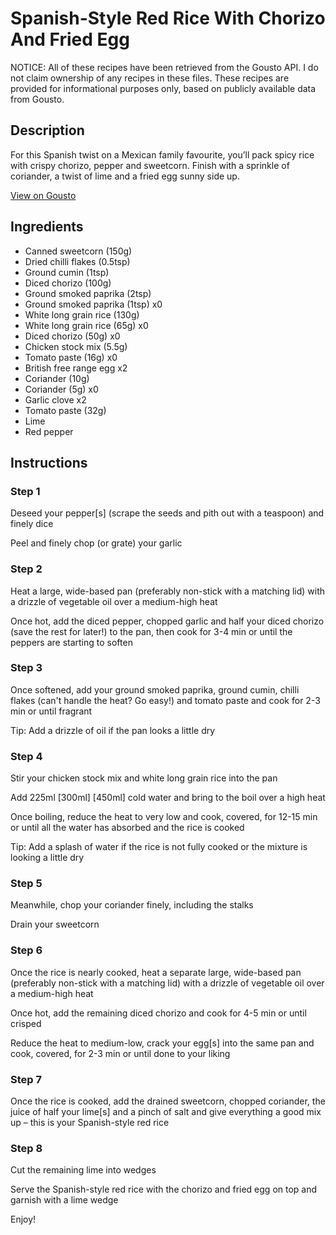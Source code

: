 # Spanish-Style Red Rice With Chorizo And Fried Egg 

NOTICE: All of these recipes have been retrieved from the Gousto API. I do not claim ownership of any recipes in these files. These recipes are provided for informational purposes only, based on publicly available data from Gousto.

## Description

For this Spanish twist on a Mexican family favourite, you’ll pack spicy rice with crispy chorizo, pepper and sweetcorn. Finish with a sprinkle of coriander, a twist of lime and a fried egg sunny side up.

[View on Gousto](https://www.gousto.co.uk/recipes/cookbook/spanish-style-red-rice-with-chorizo-and-fried-egg)

## Ingredients

- Canned sweetcorn (150g)
- Dried chilli flakes (0.5tsp)
- Ground cumin (1tsp)
- Diced chorizo (100g)
- Ground smoked paprika (2tsp)
- Ground smoked paprika (1tsp) x0
- White long grain rice (130g)
- White long grain rice (65g) x0
- Diced chorizo (50g) x0
- Chicken stock mix (5.5g)
- Tomato paste (16g) x0
- British free range egg x2
- Coriander (10g)
- Coriander (5g) x0
- Garlic clove x2
- Tomato paste (32g)
- Lime
- Red pepper

## Instructions


### Step 1

Deseed your pepper[s] (scrape the seeds and pith out with a teaspoon) and finely dice

Peel and finely chop (or grate) your garlic


### Step 2

Heat a large, wide-based pan (preferably non-stick with a matching lid) with a drizzle of vegetable oil over a medium-high heat

Once hot, add the diced pepper, chopped garlic and half your diced chorizo (save the rest for later!) to the pan, then cook for 3-4 min or until the peppers are starting to soften


### Step 3

Once softened, add your ground smoked paprika, ground cumin, chilli flakes (can't handle the heat? Go easy!) and tomato paste and cook for 2-3 min or until fragrant

Tip: Add a drizzle of oil if the pan looks a little dry


### Step 4

Stir your chicken stock mix and white long grain rice into the pan

Add 225ml <span class="text-purple">[300ml]</span> <span class="text-danger">[450ml]</span> cold water and bring to the boil over a high heat

Once boiling, reduce the heat to very low and cook, covered, for 12-15 min or until all the water has absorbed and the rice is cooked

Tip: Add a splash of water if the rice is not fully cooked or the mixture is looking a little dry


### Step 5

Meanwhile, chop your coriander finely, including the stalks

Drain your sweetcorn


### Step 6

Once the rice is nearly cooked, heat a separate large, wide-based pan (preferably non-stick with a matching lid) with a drizzle of vegetable oil over a medium-high heat

Once hot, add the remaining diced chorizo and cook for 4-5 min or until crisped

Reduce the heat to medium-low, crack your egg[s] into the same pan and cook, covered, for 2-3 min or until done to your liking


### Step 7

Once the rice is cooked, add the drained sweetcorn, chopped coriander, the juice of half your lime[s] and a pinch of salt and give everything a good mix up – this is your Spanish-style red rice

### Step 8

Cut the remaining lime into wedges

Serve the Spanish-style red rice with the chorizo and fried egg on top and garnish with a lime wedge

Enjoy!

